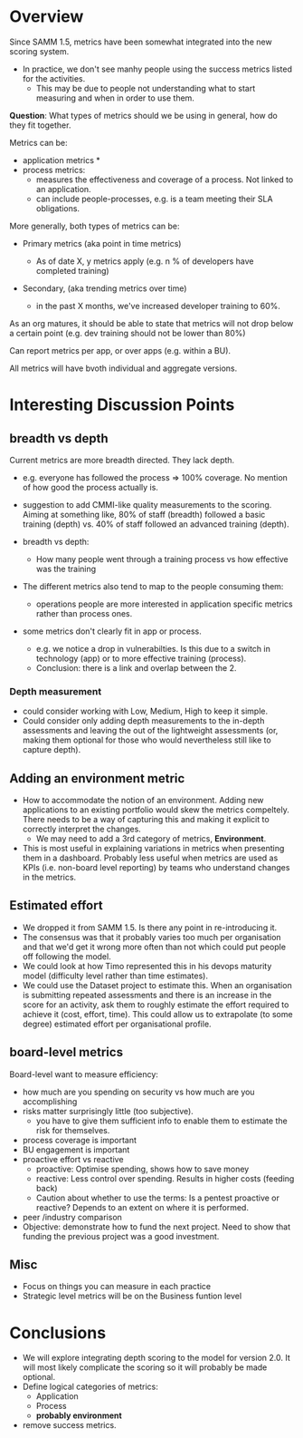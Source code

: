 ﻿# Overview
Since SAMM 1.5, metrics have been somewhat integrated into the new scoring system.
  * In practice, we don't see manhy people using the success metrics listed for the activities.
    * This may be due to people not understanding what to start measuring and when in order to use them.

**Question**: What types of metrics should we be using in general, how do they fit together.

Metrics can be:
  * application metrics
    * 
  * process metrics: 
    * measures the effectiveness and coverage of a process. Not linked to an application.
    * can include people-processes, e.g. is a team meeting their SLA obligations. 

More generally, both types of metrics can be:
  
  * Primary metrics (aka point in time metrics)
    * As of date X, y metrics apply (e.g. n % of developers have completed training)

  * Secondary, (aka trending metrics over time)
    * in the past X months, we've increased developer training to 60%.
  
As an org matures, it should be able to state that metrics will not drop below a certain point (e.g. dev training should not be lower than 80%)

Can report metrics per app, or over apps (e.g. within a BU).

All metrics will have bvoth individual and aggregate versions.

# Interesting Discussion Points
## breadth vs depth
Current metrics are more breadth directed. They lack depth.
  
  * e.g. everyone has followed the process => 100% coverage. No mention of how good the process actually is.
  * suggestion to add CMMI-like quality measurements to the scoring. Aiming at something like, 80% of staff (breadth) followed a basic training (depth) vs. 40% of staff followed an advanced training (depth).
  
  * breadth vs depth:
    * How many people went through a training process vs how effective was the training
  * The different metrics also tend to map to the people consuming them:
    * operations people are more interested in application specific metrics rather than process ones.
  * some metrics don't clearly fit in app or process.
    * e.g. we notice a drop in vulnerabilties. Is this due to a switch in technology (app) or to more effective training (process).
    * Conclusion: there is a link and overlap between the 2. 

### Depth measurement
  * could consider working with Low, Medium, High to keep it simple.
  * Could consider only adding depth measurements to the in-depth assessments and leaving the out of the lightweight assessments (or, making them optional for those who would nevertheless still like to capture depth).

## Adding an environment metric
  * How to accommodate the notion of an environment. Adding new applications to an existing portfolio would skew the metrics compeltely. There needs to be a way of capturing this and making it explicit to correctly interpret the changes.
    * We may need to add a 3rd category of metrics, **Environment**. 
  * This is most useful in explaining variations in metrics when presenting them in a dashboard. Probably less useful when metrics are used as KPIs (i.e. non-board level reporting) by teams who understand changes in the metrics.

## Estimated effort
  * We dropped it from SAMM 1.5. Is there any point in re-introducing it.
  * The consensus was that it probably varies too much per organisation and that we'd get it wrong more often than not which could put people off following the model.
  * We could look at how Timo represented this in his devops maturity model (difficulty level rather than time estimates).
  * We could use the Dataset project to estimate this. When an organisation is submitting repeated assessments and there is an increase in the score for an activity, ask them to roughly estimate the effort required to achieve it (cost, effort, time). This could allow us to extrapolate (to some degree) estimated effort per organisational profile.
  
## board-level metrics
Board-level want to measure efficiency:

  * how much are you spending on security vs how much are you accomplishing
  * risks matter surprisingly little (too subjective).
    * you have to give them sufficient info to enable them to estimate the risk for themselves.
  * process coverage is important
  * BU engagement is important
  * proactive effort vs reactive
    * proactive: Optimise spending, shows how to save money
    * reactive: Less control over spending. Results in higher costs (feeding back)
    * Caution about whether to use the terms: Is a pentest proactive or reactive? Depends to an extent on where it is performed.
  * peer /industry comparison
  * Objective: demonstrate how to fund the next project. Need to show that funding the previous project was a good investment.

## Misc
  * Focus on things you can measure in each practice
  * Strategic level metrics will be on the Business funtion level

# Conclusions
  * We will explore integrating depth scoring to the model for version 2.0. It will most likely complicate the scoring so it will probably be made optional.
  * Define logical categories of metrics:
    * Application
    * Process
    * **probably environment**
  * remove success metrics. 
  